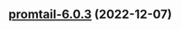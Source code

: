 

## [promtail-6.0.3](https://github.com/truecharts/charts/compare/promtail-6.0.2...promtail-6.0.3) (2022-12-07)

